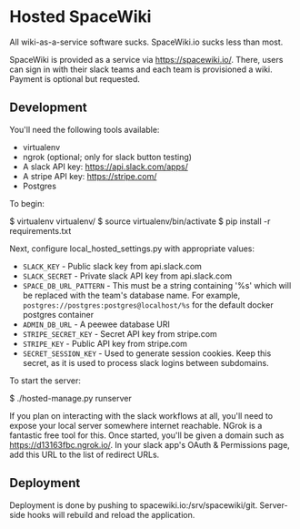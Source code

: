 # Hosted SpaceWiki

All wiki-as-a-service software sucks. SpaceWiki.io sucks less than most.

SpaceWiki is provided as a service via https://spacewiki.io/. There, users can
sign in with their slack teams and each team is provisioned a wiki. Payment is
optional but requested.

## Development

You'll need the following tools available:

* virtualenv
* ngrok (optional; only for slack button testing)
* A slack API key: https://api.slack.com/apps/
* A stripe API key: https://stripe.com/
* Postgres

To begin:

  $ virtualenv virtualenv/
  $ source virtualenv/bin/activate
  $ pip install -r requirements.txt

Next, configure local_hosted_settings.py with appropriate values:

* ``SLACK_KEY`` - Public slack key from api.slack.com
* ``SLACK_SECRET`` - Private slack API key from api.slack.com
* ``SPACE_DB_URL_PATTERN`` - This must be a string containing '%s' which will be
  replaced with the team's database name. For example,
  ``postgres://postgres:postgres@localhost/%s`` for the default docker postgres
  container
* ``ADMIN_DB_URL`` - A peewee database URI
* ``STRIPE_SECRET_KEY`` - Secret API key from stripe.com
* ``STRIPE_KEY`` - Public API key from stripe.com
* ``SECRET_SESSION_KEY`` - Used to generate session cookies. Keep this secret,
  as it is used to process slack logins between subdomains.

To start the server:

  $ ./hosted-manage.py runserver

If you plan on interacting with the slack workflows at all, you'll need to
expose your local server somewhere internet reachable. NGrok is a fantastic free
tool for this. Once started, you'll be given a domain such as
https://d13163fbc.ngrok.io/. In your slack app's OAuth & Permissions page, add
this URL to the list of redirect URLs.

## Deployment

Deployment is done by pushing to spacewiki.io:/srv/spacewiki/git. Server-side
hooks will rebuild and reload the application.
